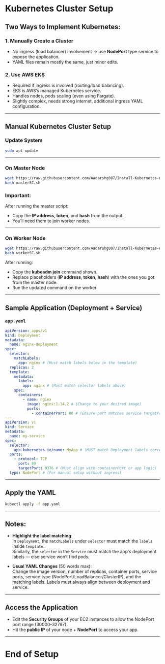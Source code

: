 # Kubernetes Cluster Setup

## Two Ways to Implement Kubernetes:

### 1. Manually Create a Cluster

- No ingress (load balancer) involvement → use **NodePort** type service to expose the application.
- YAML files remain mostly the same, just minor edits.

### 2. Use AWS EKS

- Required if ingress is involved (routing/load balancing).
- EKS is AWS’s managed Kubernetes service.
- Handles nodes, pods scaling (even using Fargate).
- Slightly complex, needs strong internet, additional ingress YAML configuration.

---

## Manual Kubernetes Cluster Setup

### Update System

```bash
sudo apt update
```

---

### On Master Node

```bash
wget https://raw.githubusercontent.com/Aadarshg087/Install-Kubernetes-using-Bash-Script/refs/heads/main/masterSC.sh
bash masterSC.sh
```

### Important:

After running the master script:

- Copy the **IP address**, **token**, and **hash** from the output.
- You’ll need them to join worker nodes.

---

### On Worker Node

```bash
wget https://raw.githubusercontent.com/Aadarshg087/Install-Kubernetes-using-Bash-Script/refs/heads/main/workerSC.sh
bash workerSC.sh
```

After running:

- Copy the **kubeadm join** command shown.
- Replace placeholders (**IP address**, **token**, **hash**) with the ones you got from the master node.
- Run the updated command on the worker.

---

## Sample Application (Deployment + Service)

### `app.yaml`

```yaml
apiVersion: apps/v1
kind: Deployment
metadata:
  name: nginx-deployment
spec:
  selector:
    matchLabels:
      app: nginx # (Must match labels below in the template)
  replicas: 2
  template:
    metadata:
      labels:
        app: nginx # (Must match selector labels above)
    spec:
      containers:
        - name: nginx
          image: nginx:1.14.2 # (Change to your desired image)
          ports:
            - containerPort: 80 # (Ensure port matches service targetPort)
---
apiVersion: v1
kind: Service
metadata:
  name: my-service
spec:
  selector:
    app.kubernetes.io/name: MyApp # (MUST match Deployment labels correctly)
  ports:
    - protocol: TCP
      port: 80
      targetPort: 9376 # (Must align with containerPort or app logic)
  type: NodePort # (For manual setup without ingress)
```

---

## Apply the YAML

```bash
kubectl apply -f app.yaml
```

---

## Notes:

- **Highlight the label matching**:  
  In `Deployment`, the `matchLabels` under `selector` must match the `labels` inside `template`.  
  Similarly, the `selector` in the `Service` must match the app's deployment labels — else service won’t find pods.

- **Usual YAML Changes** (50 words max):  
  Change the image version, number of replicas, container ports, service ports, service type (NodePort/LoadBalancer/ClusterIP), and the matching labels. Labels must always align between deployment and service.

---

## Access the Application

- Edit the **Security Groups** of your EC2 instances to allow the NodePort port range (30000–32767).
- Hit the **public IP** of your node + **NodePort** to access your app.

---

# End of Setup
